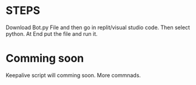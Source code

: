 # STEPS

Download Bot.py File and then go in replit/visual studio code.
Then select python.
At End put the file and run it.

# Comming soon
Keepalive script will comming soon.
More commnads.
